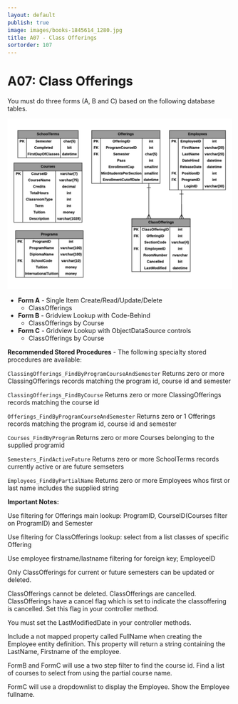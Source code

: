 ```yaml
---
layout: default
publish: true
image: images/books-1845614_1280.jpg
title: A07 - Class Offerings
sortorder: 107
---
```

# A07: Class Offerings

You must do three forms (A, B and C) based on the following database tables.

![](A07.png)

- **Form A** - Single Item Create/Read/Update/Delete
  - ClassOfferings
- **Form B** - Gridview Lookup with Code-Behind
  - ClassOfferings by Course
- **Form C** - Gridview Lookup with ObjectDataSource controls
  - ClassOfferings by Course

**Recommended Stored Procedures** - The following specialty stored procedures are available:

`ClassingOfferings_FindByProgramCourseAndSemester` Returns zero or more ClassingOfferings records matching the program id, course id and semester

`ClassingOfferings_FindByCourse` Returns zero or more ClassingOfferings records matching the course id 

`Offerings_FindByProgramCourseAndSemester` Returns zero or 1 Offerings records matching the program id, course id and semester

`Courses_FindByProgram` Returns zero or more Courses belonging to the supplied programid

`Semesters_FindActiveFuture` Returns zero or more SchoolTerms records currently active or are future semseters

`Employees_FindByPartialName` Returns zero or more Employees whos first or last name includes the supplied string

**Important Notes:** 

Use filtering for Offerings main lookup: ProgramID, CourseID(Courses filter on ProgramID) and Semester

Use filtering for ClassOfferings lookup: select from a list classes of specific Offering

Use employee firstname/lastname filtering for foreign key; EmployeeID

Only ClassOfferings for current or future semesters can be updated or deleted.

ClassOfferings cannot be deleted. ClassOfferings are cancelled. ClassOfferings have a cancel flag which is set to indicate the classoffering is cancelled. Set this flag in your controller method.

You must set the LastModifiedDate in your controller methods.

Include a not mapped property called FullName when creating the Employee entity definition. This property will return a string containing the LastName, Firstname of the employee.

FormB and FormC will use a two step filter to find the course id. Find a list of courses to select from using the partial course name.

FormC will use a dropdownlist to display the Employee. Show the Employee fullname.
